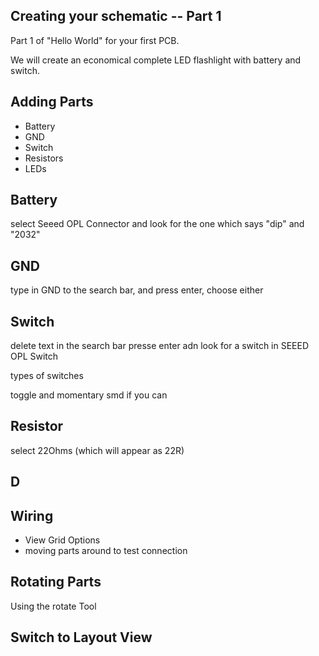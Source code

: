 ## Creating your schematic -- Part 1

Part 1 of "Hello World" for your first PCB.

We will create an economical complete LED flashlight with battery and switch.

## Adding Parts

* Battery
* GND
* Switch
* Resistors
* LEDs

## Battery

select Seeed OPL Connector and look for the one which says "dip" and "2032"

## GND

type in GND to the search bar, and press enter, choose either

## Switch

delete text in the search bar presse enter adn look for a switch in SEEED OPL Switch

types of switches

toggle and momentary
smd if you can

## Resistor

select 22Ohms (which will appear as 22R)


## D

## Wiring

* View Grid Options
* moving parts around to test connection

## Rotating Parts

Using the rotate Tool

## Switch to Layout View
